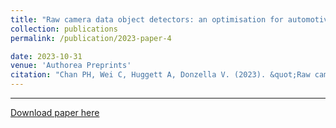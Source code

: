 ```yaml
---
title: "Raw camera data object detectors: an optimisation for automotive processing and transmission"
collection: publications
permalink: /publication/2023-paper-4

date: 2023-10-31
venue: 'Authorea Preprints'
citation: "Chan PH, Wei C, Huggett A, Donzella V. (2023). &quot;Raw camera data object detectors: an optimisation for automotive processing and transmission.&quot; <i>Authorea Preprints</i>. "
---
```


---
[Download paper here](http://ChuhengWei.github.io/files/paper4.pdf)
